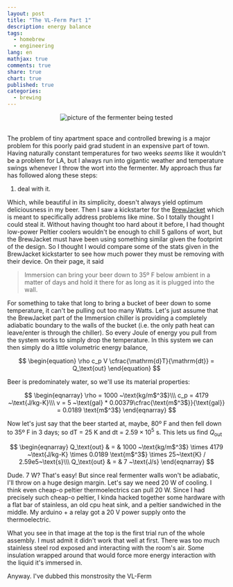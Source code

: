 ```yaml
---
layout: post
title: "The VL-Ferm Part 1"
description: energy balance
tags: 
  - homebrew
  - engineering
lang: en
mathjax: true
comments: true
share: true
chart: true
published: true
categories: 
  - brewing
---
```


<div id="wrapper" style="width:100%; text-align:center">
    <img src="http://jon.vanlew.net/images/jon-van-ferm.jpg" alt="picture of the fermenter being tested" />
</div>
<br />

The problem of tiny apartment space and controlled brewing is a major problem for this poorly paid grad student in an expensive part of town. Having naturally constant temperatures for two weeks *seems* like it wouldn't be a problem for LA, but I always run into gigantic weather and temperature swings whenever I throw the wort into the fermenter. My approach thus far has followed along these steps:

1. deal with it.

Which, while beautiful in its simplicity, doesn't always yield optimum deliciousness in my beer. Then I saw a kickstarter for the [BrewJacket](http://www.brewjacket.com/) which is meant to specifically address problems like mine. So I totally thought I could steal it. Without having thought too hard about it before, I had thought low-power Peltier coolers wouldn't be enough to chill 5 gallons of wort, but the BrewJacket must have been using something similar given the footprint of the design. So I thought I would compare some of the stats given in the BrewJacket kickstarter to see how much power they must be removing with their device. On their page, it said

> Immersion can bring your beer down to 35º F below ambient in a matter of days and hold it there for as long as it is plugged into the wall.

For something to take that long to bring a bucket of beer down to some temperature, it can't be pulling out too many Watts. Let's just assume that the BrewJacket part of the Immersion chiller is providing a completely adiabatic boundary to the walls of the bucket (i.e. the only path heat can leave/enter is through the chiller). So every Joule of energy you pull from the system works to simply drop the temperature. In this system we can then simply do a little volumetric energy balance,

$$
\begin{equation}
\rho c_p V \cfrac{\mathrm{d}T}{\mathrm{dt}} = Q_\text{out}
\end{equation}
$$

Beer is predominately water, so we'll use its material properties:

$$
\begin{eqnarray}
\rho = 1000 ~\text{kg/m$^3$}\\\
c_p = 4179 ~\text{J/kg-K}\\\
v = 5 ~\text{gal} * 0.00379\cfrac{\text{m$^3$}}{\text{gal}} = 0.0189 \text{m$^3$}
\end{eqnarray}
$$

Now let's just say that the beer started at, maybe, 80º F and then fell down to 35º F in 3 days; so dT = 25 K and dt = $2.59\times 10^{5}$ s. This lets us find $Q_\text{out}$

$$
\begin{eqnarray}
Q_\text{out} & = & 1000 ~\text{kg/m$^3$} \times 4179 ~\text{J/kg-K} \times 0.0189 \text{m$^3$} \times 25~\text{K} / 2.59e5~\text{s}\\\
Q_\text{out} & = & 7 ~\text{J/s}
\end{eqnarray}
$$

Dude. 7 W? That's easy! But since real fermenter walls won't be adiabatic, I'll throw on a huge design margin. Let's say we need 20 W of cooling. I think even cheap-o peltier thermoelectrics can pull 20 W. Since I had precisely such cheap-o peltier, I kinda hacked together some hardware with a flat bar of stainless, an old cpu heat sink, and a peltier sandwiched in the middle. My arduino + a relay got a 20 V power supply onto the thermoelectric. 

What you see in that image at the top is the first trial run of the whole assembly. I must admit it didn't work that well at first. There was too much stainless steel rod exposed and interacting with the room's air. Some insulation wrapped around that would force more energy interaction with the liquid it's immersed in.

Anyway. I've dubbed this monstrosity the VL-Ferm
